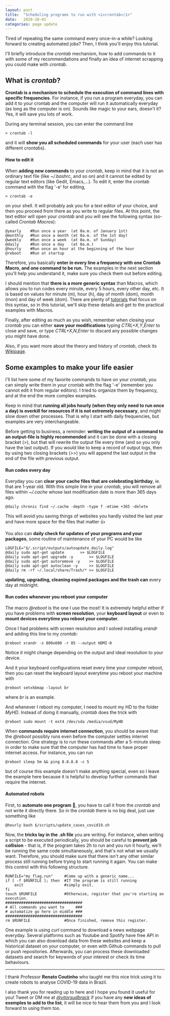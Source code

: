```yaml
---
layout: post
title:  "Scheduling programs to run with <i>crontab</i>"
date:   2020-10-02
categories: page update
---
```


Tired of repeating the same command every once-in-a while? Looking forward to creating automated jobs? Then, I think you'll enjoy this tutorial. 

I'll briefly introduce the *crontab* mechanism, how to add commands to it with some of my recommendations and finally an idea of internet scrapping you could make with *crontab*.

## What is *crontab*?

**Crontab is a mechanism to schedule the execution of command lines with specific frequencies**. For instance, if you run a program everyday, you can add it to your crontab and the computer will run it automatically everyday (as long as the computer is on). Sounds like magic to your ears, doesn't it? Yes, it will save you lots of work. 

During any terminal session, you can enter the command line
```
> crontab -l
```
and it will **show you all scheduled commands** for your user (each user has different *crontab*s). 

#### How to edit it

When **adding new commands** to your *crontab*, keep in mind that it is not an ordinary text file (like *~/.bashrc*, and so on) and it cannot be edited by regular text editors (like Gedit, Emacs,...). To edit it, enter the crontab command with the flag '-e' for editing,
```
> crontab -e
```
on your shell. It will probably ask you for a text editor of your choice, and then you proceed from there as you write to regular files.  At this point, the text editor will open your *crontab* and you will see the following syntax (so-called *Crontab Macros*):

```
@yearly    #Run once a year  (at 0a.m. of January 1st)
@monthly   #Run once a month (at 0a.m. of the 1st day)
@weekly	   #Run once a week  (at 0a.m. of Sunday)
@daily     #Run once a day   (at 0a.m.)
@hourly	   #Run once an hour at the beginning of the hour
@reboot	   #Run at startup
```
Therefore, you basically **enter in every line a frequency with one Crontab Macro, and one command to be run.** The examples in the next section you'll help you understand it, make sure you check them out before editing.

I should mention that **there is a more generic syntax** than Macros, which allows you to run codes every minute, every 5 hours, every other day, etc. It is based on values for minute (m), hour (h), day of month (dom), month (mon) and day of week (dom). There are plenty of [tutorials](https://code.tutsplus.com/tutorials/scheduling-tasks-with-cron-jobs--net-8800) that focus on this syntax, so in this tutorial, we'll skip these details and get to the practical examples with Macros.

Finally, after editing as much as you wish, remember when closing your *crontab* you can either **save your modifications** typing *CTRL+X*,*Y*,*Enter* to close and save, or type *CTRL+X*,*N*,*Enter* to discard any possible changes you might have done.

Also, if you want more about the theory and history of *crontab*, check its [Wikipage](https://en.wikipedia.org/wiki/Cron). 

## Some examples to make your life easier
I'll list here some of my favorite commands to have on your *crontab*, you can simply write them in your crontab with the flag '-e' (remember you cannot edit it from regular editors). I tried to organize them by frequency, and at the end the more complex examples.

Keep in mind that **running all jobs hourly (when they only need to run once a day) is overkill for resources if it is not extremely necessary**, and might slow down other processes. That is why I start with daily frequencies, but examples are very interchangeable.

Before getting to business, a reminder: **writing the output of a command to an output-file is highly recommended** and it can be done with a closing bracket (>), but that will rewrite the output file every time (and so you only have the last output). If you would like to keep a record of output logs, then by using two closing brackets (>\>) you will append the last output in the end of the file with previous output. 

#### Run codes every day

Everyday you can **clear your cache files that are celebrating birthday**, ie. that are 1-year old. With this simple line in your *crontab*, you will remove all files within *~/.cache* whose last modification date is more than 365 days ago.
```
@daily chronic find ~/.cache -depth -type f -mtime +365 -delete
```
This will avoid you saving things of websites you hardly visited the last year and have more space for the files that matter :+1:

You also can **daily check for updates of your programs and your packages**, some routine of maintenance of your PC would be like
```
LOGFILE="$/.script/outputs/autoupdate_daily.log"
@daily sudo apt-get update 	     >> $LOGFILE
@daily sudo apt-get upgrade -y       >> $LOGFILE
@daily sudo apt-get autoremove -y    >> $LOGFILE
@daily sudo apt-get autoclean -y     >> $LOGFILE
@daily rm -rf ~/.local/share/Trash/* >> $LOGFILE
```
**updating, upgrading, cleaning expired packages and the trash can** every day at midnight. 

#### Run codes whenever you reboot your computer

The macro *@reboot* is the one I use the most! It is extremely helpful either if you have problems with **screen resolution**, your **keyboard layout** or even to **mount devices everytime you reboot your computer**. 

Once I had problems with screen resolution and I solved installing *xrandr* and adding this line to my *crontab*:
```
@reboot xrandr -s 800x600 -r 85 --output HDMI-0
```
Notice it might change depending on the output and ideal resolution to your device. 

And it your keyboard configurations reset every time your computer reboot, then you can reset the keyboard layout everytime you reboot your machine with
```
@reboot setxkbmap -layout br
```
where *br* is an example. 

And whenever I reboot my computer, I need to mount my HD to the folder *MyHD*. Instead of doing it manually, *crontab* does the trick with
```
@reboot sudo mount -t ext4 /dev/sda /media/vsud/MyHD
```

When **commands require internet connection**, you should be aware that the *@reboot* possibly runs even before the computer settles internet connection. One strategy is to run these commands after a 5-minute sleep in order to make sure that the computer has had time to have proper internet access. For instance, you can run
```
@reboot sleep 5m && ping 8.8.8.8 -c 5
```
but of course this example doesn't make anything special, even so I leave the example here because it is helpful to develop further commands that require the internet. 

#### Automated robots

First, to **automate one program** :robot:, you have to call it from the *crontab* and not write it directly there. So in the *crontab* there is no big deal, just use something like
```
@hourly bash $/scripts/update_cases_covid19.sh
```

Now, the **tricks lay in the *.sh* file** you are writing. For instance, when writing a script to be executed periodically, you should be careful to **prevent job collision** - that is, if the program takes 2h to run and you run it hourly, we'll be running the same code simultaneously, and that's not what we usually want. 
Therefore, you should make sure that there isn't any other similar process still running before trying to start running it again. You can make this control with this following structure.

```
RUNFILE="my_flag.run"     #Come up with a generic name...
if [ -f $RUNFILE ]; then  #If the program is still running
    exit                  #simply exit. 
fi
touch $RUNFILE            #Otherwise, register that you're starting an execution.
##################################
# All commands you want to     ###
# automatize go here in middle ###
##################################
rm $RUNFILE               #Once finished, remove this register. 
```

One example is using *curl* command to download a news webpage everyday. Several platforms such as Youtube and Spotify have free API in which you can also download data from these websites and keep a historical dataset on your computer, or even with Github commands to pull or push repositories.  Afterwards, you can process these downloaded datasets and search for keywords of your interest or check its time behaviours. 


***

I thank Professor **Renato Coutinho** who taught me this nice trick using it to create robots to analyse COVID-19 data in Brazil. 

I also thank you for reading up to here and I hope you found it useful for you! Tweet or DM me at *[@vitorsudbrack](https://twitter.com/vitorsudbrack)* if you have any **new ideas of exemples to add to the list**, it will be nice to hear them from you and I look forward to using them too.



